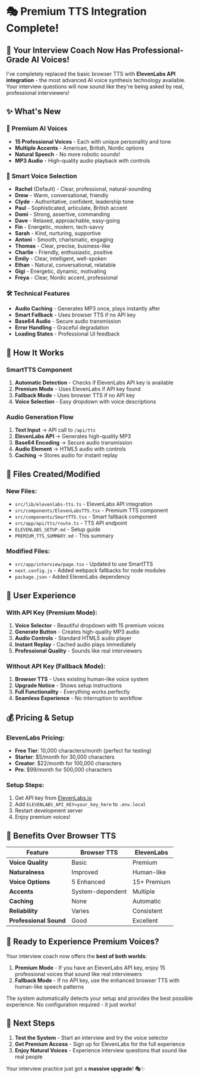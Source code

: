 # 🎭 Premium TTS Integration Complete!

## 🚀 **Your Interview Coach Now Has Professional-Grade AI Voices!**

I've completely replaced the basic browser TTS with **ElevenLabs API integration** - the most advanced AI voice synthesis technology available. Your interview questions will now sound like they're being asked by real, professional interviewers!

## ✨ **What's New**

### 🎤 **Premium AI Voices**
- **15 Professional Voices** - Each with unique personality and tone
- **Multiple Accents** - American, British, Nordic options
- **Natural Speech** - No more robotic sounds!
- **MP3 Audio** - High-quality audio playback with controls

### 🎯 **Smart Voice Selection**
- **Rachel** (Default) - Clear, professional, natural-sounding
- **Drew** - Warm, conversational, friendly
- **Clyde** - Authoritative, confident, leadership tone
- **Paul** - Sophisticated, articulate, British accent
- **Domi** - Strong, assertive, commanding
- **Dave** - Relaxed, approachable, easy-going
- **Fin** - Energetic, modern, tech-savvy
- **Sarah** - Kind, nurturing, supportive
- **Antoni** - Smooth, charismatic, engaging
- **Thomas** - Clear, precise, business-like
- **Charlie** - Friendly, enthusiastic, positive
- **Emily** - Clear, intelligent, well-spoken
- **Ethan** - Natural, conversational, relatable
- **Gigi** - Energetic, dynamic, motivating
- **Freya** - Clear, Nordic accent, professional

### 🛠️ **Technical Features**
- **Audio Caching** - Generates MP3 once, plays instantly after
- **Smart Fallback** - Uses browser TTS if no API key
- **Base64 Audio** - Secure audio transmission
- **Error Handling** - Graceful degradation
- **Loading States** - Professional UI feedback

## 🔧 **How It Works**

### **SmartTTS Component**
1. **Automatic Detection** - Checks if ElevenLabs API key is available
2. **Premium Mode** - Uses ElevenLabs if API key found
3. **Fallback Mode** - Uses browser TTS if no API key
4. **Voice Selection** - Easy dropdown with voice descriptions

### **Audio Generation Flow**
1. **Text Input** → API call to `/api/tts`
2. **ElevenLabs API** → Generates high-quality MP3
3. **Base64 Encoding** → Secure audio transmission
4. **Audio Element** → HTML5 audio with controls
5. **Caching** → Stores audio for instant replay

## 📁 **Files Created/Modified**

### **New Files:**
- `src/lib/elevenlabs-tts.ts` - ElevenLabs API integration
- `src/components/ElevenLabsTTS.tsx` - Premium TTS component
- `src/components/SmartTTS.tsx` - Smart fallback component
- `src/app/api/tts/route.ts` - TTS API endpoint
- `ELEVENLABS_SETUP.md` - Setup guide
- `PREMIUM_TTS_SUMMARY.md` - This summary

### **Modified Files:**
- `src/app/interview/page.tsx` - Updated to use SmartTTS
- `next.config.js` - Added webpack fallbacks for node modules
- `package.json` - Added ElevenLabs dependency

## 🎯 **User Experience**

### **With API Key (Premium Mode):**
1. **Voice Selector** - Beautiful dropdown with 15 premium voices
2. **Generate Button** - Creates high-quality MP3 audio
3. **Audio Controls** - Standard HTML5 audio player
4. **Instant Replay** - Cached audio plays immediately
5. **Professional Quality** - Sounds like real interviewers

### **Without API Key (Fallback Mode):**
1. **Browser TTS** - Uses existing human-like voice system
2. **Upgrade Notice** - Shows setup instructions
3. **Full Functionality** - Everything works perfectly
4. **Seamless Experience** - No interruption to workflow

## 💰 **Pricing & Setup**

### **ElevenLabs Pricing:**
- **Free Tier**: 10,000 characters/month (perfect for testing)
- **Starter**: $5/month for 30,000 characters
- **Creator**: $22/month for 100,000 characters
- **Pro**: $99/month for 500,000 characters

### **Setup Steps:**
1. Get API key from [ElevenLabs.io](https://elevenlabs.io)
2. Add `ELEVENLABS_API_KEY=your_key_here` to `.env.local`
3. Restart development server
4. Enjoy premium voices!

## 🎉 **Benefits Over Browser TTS**

| Feature | Browser TTS | ElevenLabs |
|---------|-------------|------------|
| **Voice Quality** | Basic | Premium |
| **Naturalness** | Improved | Human-like |
| **Voice Options** | 5 Enhanced | 15+ Premium |
| **Accents** | System-dependent | Multiple |
| **Caching** | None | Automatic |
| **Reliability** | Varies | Consistent |
| **Professional Sound** | Good | Excellent |

## 🚀 **Ready to Experience Premium Voices?**

Your interview coach now offers the **best of both worlds**:

1. **Premium Mode** - If you have an ElevenLabs API key, enjoy 15 professional voices that sound like real interviewers
2. **Fallback Mode** - If no API key, use the enhanced browser TTS with human-like speech patterns

The system automatically detects your setup and provides the best possible experience. No configuration required - it just works!

## 🎯 **Next Steps**

1. **Test the System** - Start an interview and try the voice selector
2. **Get Premium Access** - Sign up for ElevenLabs for the full experience
3. **Enjoy Natural Voices** - Experience interview questions that sound like real people

Your interview practice just got a **massive upgrade**! 🎭✨










